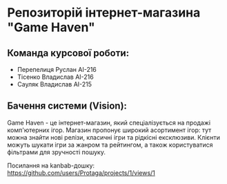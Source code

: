 # Репозиторій інтернет-магазина "Game Haven"
## Команда курсової роботи:
- Перепелиця Руслан АІ-216
- Тісенко Владислав АІ-216
- Сауляк Владислав АІ-215
## Бачення системи (Vision):
Game Haven - це інтернет-магазин, який спеціалізується на продажі комп'ютерних ігор. Магазин пропонує широкий асортимент ігор: тут можна знайти нові релізи, класичні ігри та рідкісні ексклюзиви. Клієнти можуть шукати ігри за жанром та рейтингом, а також користуватися фільтрами для зручності пошуку.

Посилання на kanbab-дошку: https://github.com/users/Protaga/projects/1/views/1
